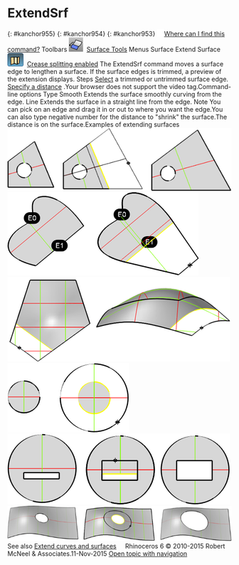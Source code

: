 ---
---


# ExtendSrf
{: #kanchor955}
{: #kanchor954}
{: #kanchor953}
 [![images/transparent.gif](images/transparent.gif)Where can I find this command?](javascript:void(0);) Toolbars
![images/extendsrf.png](images/extendsrf.png) [Surface Tools](surface-tools-toolbar.html) 
Menus
Surface
Extend Surface
![images/creasesplitting-tag.png](images/creasesplitting-tag.png)&#160; [Crease splitting enabled](creasesplttingenabled.html) 
The ExtendSrf command moves a surface edge to lengthen a surface.
If the surface edges is trimmed, a preview of the extension displays.
Steps
 [Select](select-objects.html) a trimmed or untrimmed surface edge. [Specify a distance](distance-pick-2pts.html) .Your browser does not support the video tag.Command-line options
Type
Smooth
Extends the surface smoothly curving from the edge.
Line
Extends the surface in a straight line from the edge.
Note
You can pick on an edge and drag it in or out to where you want the edge.You can also type negative number for the distance to "shrink" the surface.The distance is on the surface.Examples of extending surfaces
![images/extendsrf-001.png](images/extendsrf-001.png)
![images/extendsrf-003.png](images/extendsrf-003.png)
![images/extendsrf-002.png](images/extendsrf-002.png)
![images/extendsrf-004.png](images/extendsrf-004.png)
![images/extendsrf-005.png](images/extendsrf-005.png)
![images/extendsrf-006a.png](images/extendsrf-006a.png)
See also
 [Extend curves and surfaces](sak-extend.html) 
&#160;
&#160;
Rhinoceros 6 © 2010-2015 Robert McNeel &amp; Associates.11-Nov-2015
 [Open topic with navigation](extendsrf.html) 


